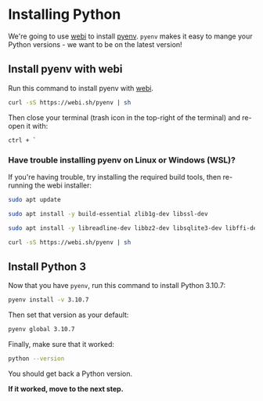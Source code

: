 # Installing Python

We're going to use [webi](https://webinstall.dev/pyenv/) to install [pyenv](https://github.com/pyenv/pyenv). `pyenv` makes it easy to mange your Python versions - we want to be on the latest version!

## Install pyenv with webi

Run this command to install pyenv with [webi](https://webinstall.dev/pyenv/).

```bash
curl -sS https://webi.sh/pyenv | sh
```

Then close your terminal (trash icon in the top-right of the terminal) and re-open it with:

```
ctrl + `
```

### Have trouble installing pyenv on Linux or Windows (WSL)?

If you're having trouble, try installing the required build tools, then re-running the webi installer:

```bash
sudo apt update
```

```bash
sudo apt install -y build-essential zlib1g-dev libssl-dev
```

```bash
sudo apt install -y libreadline-dev libbz2-dev libsqlite3-dev libffi-dev
```

```bash
curl -sS https://webi.sh/pyenv | sh
```

## Install Python 3

Now that you have `pyenv`, run this command to install Python 3.10.7:

```bash
pyenv install -v 3.10.7
```

Then set that version as your default:

```bash
pyenv global 3.10.7
```

Finally, make sure that it worked:

```bash
python --version
```

You should get back a Python version.

**If it worked, move to the next step.**

